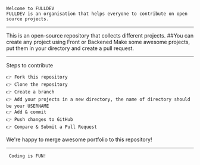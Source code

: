 	Welcome to FULLDEV 
	FULLDEV is an organisation that helps everyone to contribute on open source projects.
________________________________________
This is an open-source repository that collects different projects.
##You can create any project using Front or Backened
Make some awesome projects, put them in your directory and create a pull request.
________________________________________
Steps to contribute

	👉 Fork this repository
	👉 Clone the repository
	👉 Create a branch
	👉 Add your projects in a new directory, the name of directory should be your USERNAME
	👉 Add & commit
	👉 Push changes to GitHub
	👉 Compare & Submit a Pull Request
	
We're happy to merge awesome portfolio to this repository!
________________________________________
	 Coding is FUN!
